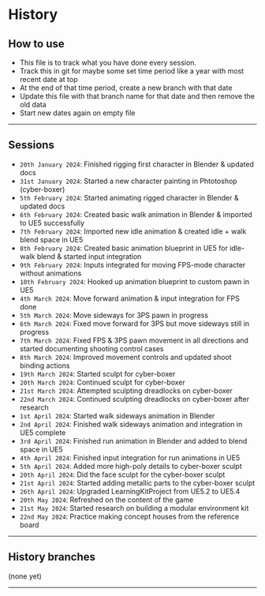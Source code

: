 # History

## How to use

- This file is to track what you have done every session.
- Track this in git for maybe some set time period like a year with most recent date at top
- At the end of that time period, create a new branch with that date
- Update this file with that branch name for that date and then remove the old data
- Start new dates again on empty file

---

## Sessions

- `20th January 2024`: Finished rigging first character in Blender & updated docs
- `31st January 2024`: Started a new character painting in Phtotoshop (cyber-boxer)
- `5th February 2024`: Started animating rigged character in Blender & updated docs
- `6th February 2024`: Created basic walk animation in Blender & imported to UE5 successfully
- `7th February 2024`: Imported new idle animation & created idle + walk blend space in UE5
- `8th February 2024`: Created basic animation blueprint in UE5 for idle-walk blend & started input integration
- `9th February 2024`: Inputs integrated for moving FPS-mode character without animations
- `10th February 2024`: Hooked up animation blueprint to custom pawn in UE5
- `4th March 2024`: Move forward animation & input integration for FPS done
- `5th March 2024`: Move sideways for 3PS pawn in progress
- `6th March 2024`: Fixed move forward for 3PS but move sideways still in progress
- `7th March 2024`: Fixed FPS & 3PS pawn movement in all directions and started documenting shooting control cases
- `8th March 2024`: Improved movement controls and updated shoot binding actions
- `19th March 2024`: Started sculpt for cyber-boxer
- `20th March 2024`: Continued sculpt for cyber-boxer
- `21st March 2024`: Attempted sculpting dreadlocks on cyber-boxer
- `22nd March 2024`: Continued sculpting dreadlocks on cyber-boxer after research
- `1st April 2024`: Started walk sideways animation in Blender
- `2nd April 2024`: Finished walk sideways animation and integration in UE5 complete
- `3rd April 2024`: Finished run animation in Blender and added to blend space in UE5
- `4th April 2024`: Finished input integration for run animations in UE5
- `5th April 2024`: Added more high-poly details to cyber-boxer sculpt
- `20th April 2024`: Did the face sculpt for the cyber-boxer sculpt
- `21st April 2024`: Started adding metallic parts to the cyber-boxer sculpt
- `26th April 2024`: Upgraded LearningKitProject from UE5.2 to UE5.4
- `20th May 2024`: Refreshed on the content of the game
- `21st May 2024`: Started research on building a modular environment kit
- `22nd May 2024`: Practice making concept houses from the reference board

---

## History branches 

(none yet)

---

